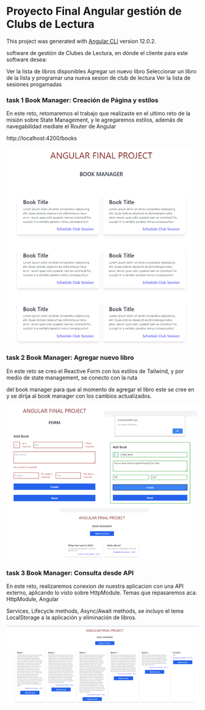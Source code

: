 # Proyecto Final Angular gestión de Clubs de Lectura

This project was generated with [Angular CLI](https://github.com/angular/angular-cli) version 12.0.2.

software de gestión de Clubes de Lectura, en dónde el cliente para este software desea:

Ver la lista de libros disponibles
Agregar un nuevo libro
Seleccionar un libro de la lista y programar una nueva sesion de club de lectura
Ver la lista de sesiones progamadas

### task 1 Book Manager: Creación de Página y estilos

En este reto, retomaremos el trabajo que realizaste en el ultimo reto de la misión sobre State Management,
y le agregaremos estilos, además de navegabilidad mediate el Router de Angular

http://localhost:4200/books

<img src="./src/assets/maquetacionbookproject.png" alt="pantallazo-bookManager">

### task 2 Book Manager: Agregar nuevo libro

En este reto se creo el Reactive Form con los estilos de Tailwind, y por medio de state management, se conecto con la ruta

del book manager para que al momento de agregar el libro este se cree en y se dirija al book manager con los cambios actualizados.


<img src="./src/assets/formProject.PNG" alt="pantallazo-formvalid-and-invalid">

### task 3  Book Manager:  Consulta desde API



En este reto, realizaremos conexion de nuestra aplicacion con una API externo, aplicando lo visto sobre HttpModule. Temas que repasaremos aca: HttpModule, Angular

Services, Lifecycle methods, Async/Await methods, se incluyo el tema  LocalStorage a la aplicación y eliminación de libros.

<img src="./src/assets/BookApi.png" alt="pantallazo-BookList">




